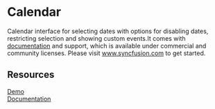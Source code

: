 # Calendar

Calendar interface for selecting dates with options for disabling dates, restricting selection and showing custom events.It comes with [documentation](http://ej2.syncfusion.com/documentation/calendar) and support, which is available under commercial and community licenses. Please visit www.syncfusion.com to get started.  

## Resources

[Demo](http://ej2.syncfusion.com/demos/#/calendar/default.html)       
[Documentation](http://ej2.syncfusion.com/documentation/calendar)